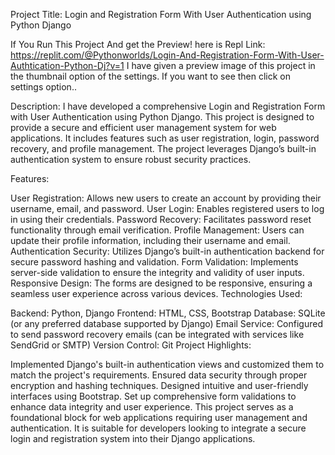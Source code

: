 Project Title: Login and Registration Form With User Authentication using Python Django

If You Run This Project And get the Preview! here is Repl Link: https://replit.com/@Pythonworlds/Login-And-Registration-Form-With-User-Authtication-Python-Dj?v=1
I have given a preview image of this project in the thumbnail option of the settings. If you want to see then click on settings option..

Description:
I have developed a comprehensive Login and Registration Form with User Authentication using Python Django. 
This project is designed to provide a secure and efficient user management system for web applications. 
It includes features such as user registration, login, password recovery, and profile management.
The project leverages Django’s built-in authentication system to ensure robust security practices.

Features:

User Registration: Allows new users to create an account by providing their username, email, and password.
User Login: Enables registered users to log in using their credentials.
Password Recovery: Facilitates password reset functionality through email verification.
Profile Management: Users can update their profile information, including their username and email.
Authentication Security: Utilizes Django’s built-in authentication backend for secure password hashing and validation.
Form Validation: Implements server-side validation to ensure the integrity and validity of user inputs.
Responsive Design: The forms are designed to be responsive, ensuring a seamless user experience across various devices.
Technologies Used:

Backend: Python, Django
Frontend: HTML, CSS, Bootstrap
Database: SQLite (or any preferred database supported by Django)
Email Service: Configured to send password recovery emails (can be integrated with services like SendGrid or SMTP)
Version Control: Git
Project Highlights:

Implemented Django's built-in authentication views and customized them to match the project's requirements.
Ensured data security through proper encryption and hashing techniques.
Designed intuitive and user-friendly interfaces using Bootstrap.
Set up comprehensive form validations to enhance data integrity and user experience.
This project serves as a foundational block for web applications requiring user management and authentication. It is suitable for developers looking to integrate a secure login and registration system into their Django applications.

